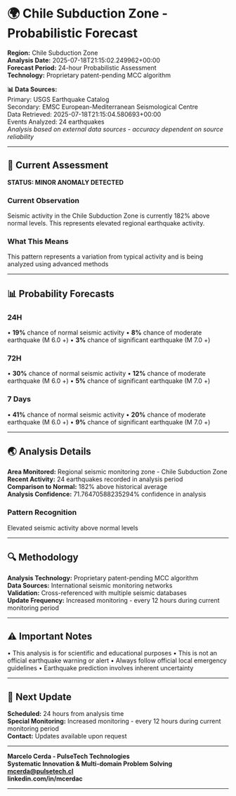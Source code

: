 # 🌍 Chile Subduction Zone - Probabilistic Forecast

**Region:** Chile Subduction Zone  
**Analysis Date:** 2025-07-18T21:15:02.249962+00:00  
**Forecast Period:** 24-hour Probabilistic Assessment  
**Technology:** Proprietary patent-pending MCC algorithm  

**📊 Data Sources:**  
Primary: USGS Earthquake Catalog  
Secondary: EMSC European-Mediterranean Seismological Centre  
Data Retrieved: 2025-07-18T21:15:04.580693+00:00  
Events Analyzed: 24 earthquakes  
*Analysis based on external data sources - accuracy dependent on source reliability*

---

## 🎯 Current Assessment

**STATUS: MINOR ANOMALY DETECTED**

### Current Observation
Seismic activity in the Chile Subduction Zone is currently 182% above normal levels. This represents elevated regional earthquake activity.

### What This Means
This pattern represents a variation from typical activity and is being analyzed using advanced methods

---

## 📊 Probability Forecasts

### 24H
• **19%** chance of normal seismic activity
• **8%** chance of moderate earthquake (M 6.0 +)
• **3%** chance of significant earthquake (M 7.0 +)

### 72H
• **30%** chance of normal seismic activity
• **12%** chance of moderate earthquake (M 6.0 +)
• **5%** chance of significant earthquake (M 7.0 +)

### 7 Days
• **41%** chance of normal seismic activity
• **20%** chance of moderate earthquake (M 6.0 +)
• **9%** chance of significant earthquake (M 7.0 +)

---

## 🌏 Analysis Details
**Area Monitored:** Regional seismic monitoring zone - Chile Subduction Zone  
**Recent Activity:** 24 earthquakes recorded in analysis period  
**Comparison to Normal:** 182% above historical average  
**Analysis Confidence:** 71.76470588235294% confidence in analysis  

### Pattern Recognition
Elevated seismic activity above normal levels

---

## 🔍 Methodology
**Analysis Technology:** Proprietary patent-pending MCC algorithm  
**Data Sources:** International seismic monitoring networks  
**Validation:** Cross-referenced with multiple seismic databases  
**Update Frequency:** Increased monitoring - every 12 hours during current monitoring period  

---

## ⚠️ Important Notes
• This analysis is for scientific and educational purposes
• This is not an official earthquake warning or alert
• Always follow official local emergency guidelines
• Earthquake prediction involves inherent uncertainty

---

## 📅 Next Update
**Scheduled:** 24 hours from analysis time  
**Special Monitoring:** Increased monitoring - every 12 hours during current monitoring period  
**Contact:** Updates available upon request  

---

**Marcelo Cerda - PulseTech Technologies**  
**Systematic Innovation & Multi-domain Problem Solving**  
**mcerda@pulsetech.cl**  
**linkedin.com/in/mcerdac**

---
